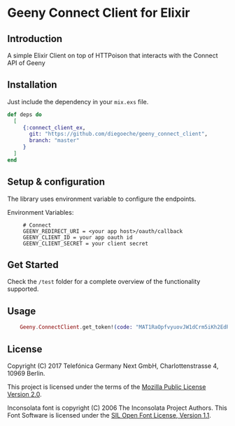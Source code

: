 # Geeny Connect Client for Elixir

## Introduction

A simple Elixir Client on top of HTTPoison that interacts with the Connect API of Geeny

## Installation

Just include the dependency in your `mix.exs` file.

```elixir
def deps do
  [
     {:connect_client_ex,
       git: "https://github.com/diegoeche/geeny_connect_client",
       branch: "master"
     }
  ]
end
```

## Setup & configuration

The library uses environment variable to configure the endpoints.

Environment Variables:
```
     # Connect
     GEENY_REDIRECT_URI = <your app host>/oauth/callback
     GEENY_CLIENT_ID = your app oauth id
     GEENY_CLIENT_SECRET = your client secret
```

## Get Started

Check the `/test` folder for a complete overview of the functionality supported.

## Usage

```elixir
    Geeny.ConnectClient.get_token!(code: "MAT1RaOpfvyuovJW1dCrm5iKh2EdRz")
```

## License

Copyright (C) 2017 Telefónica Germany Next GmbH, Charlottenstrasse 4, 10969 Berlin.

This project is licensed under the terms of the [Mozilla Public License Version 2.0](LICENSE.md).

Inconsolata font is copyright (C) 2006 The Inconsolata Project Authors. This Font Software is licensed under the [SIL Open Font License, Version 1.1](OFL.txt).
